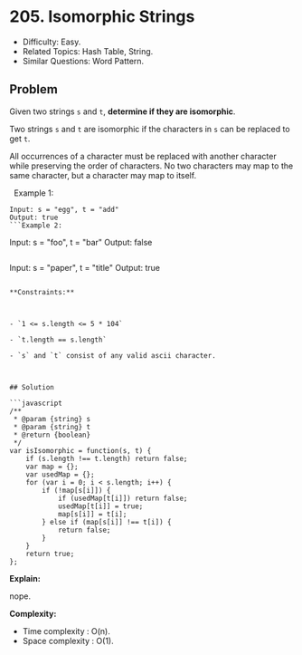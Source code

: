 # 205. Isomorphic Strings

- Difficulty: Easy.
- Related Topics: Hash Table, String.
- Similar Questions: Word Pattern.

## Problem

Given two strings `s` and `t`, **determine if they are isomorphic**.

Two strings `s` and `t` are isomorphic if the characters in `s` can be replaced to get `t`.

All occurrences of a character must be replaced with another character while preserving the order of characters. No two characters may map to the same character, but a character may map to itself.

 
Example 1:
```
Input: s = "egg", t = "add"
Output: true
```Example 2:
```
Input: s = "foo", t = "bar"
Output: false
```Example 3:
```
Input: s = "paper", t = "title"
Output: true
```
 
**Constraints:**


	
- `1 <= s.length <= 5 * 104`
	
- `t.length == s.length`
	
- `s` and `t` consist of any valid ascii character.



## Solution

```javascript
/**
 * @param {string} s
 * @param {string} t
 * @return {boolean}
 */
var isIsomorphic = function(s, t) {
    if (s.length !== t.length) return false;
    var map = {};
    var usedMap = {};
    for (var i = 0; i < s.length; i++) {
        if (!map[s[i]]) {
            if (usedMap[t[i]]) return false;
            usedMap[t[i]] = true;
            map[s[i]] = t[i];
        } else if (map[s[i]] !== t[i]) {
            return false;
        }
    }
    return true;
};
```

**Explain:**

nope.

**Complexity:**

* Time complexity : O(n).
* Space complexity : O(1).
